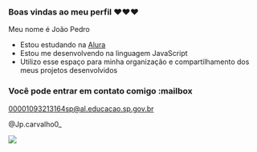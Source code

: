 ### Boas vindas ao meu perfil ❤️❤️❤️

Meu nome é João Pedro

- Estou estudando na [Alura](https://www.alura.com.br)
- Estou me desenvolvendo na linguagem JavaScript
- Utilizo esse espaço para minha organização e compartilhamento dos meus projetos desenvolvidos

### Você pode entrar em contato comigo :mailbox

00001093213164sp@al.educacao.sp.gov.br

@Jp.carvalho0_

![](https://tenor.com/vFcX2i0Nk9s.gif)

